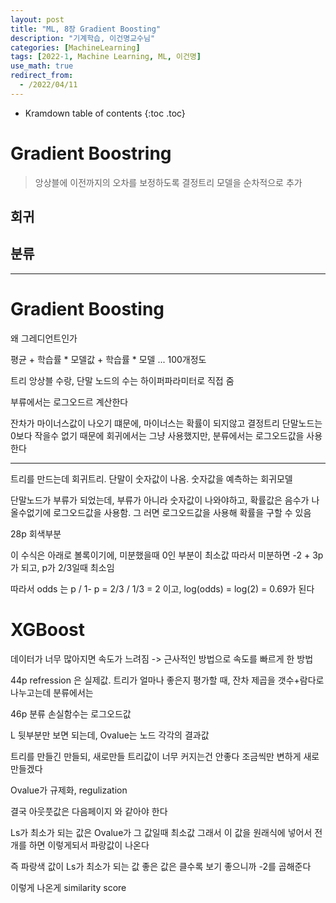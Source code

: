 ```yaml
---
layout: post
title: "ML, 8장 Gradient Boosting"
description: "기계학습, 이건명교수님"
categories: [MachineLearning]
tags: [2022-1, Machine Learning, ML, 이건명]
use_math: true
redirect_from:
  - /2022/04/11
---
```


* Kramdown table of contents
{:toc .toc} 

# Gradient Boostring 

> 앙상블에 이전까지의 오차를 보정하도록 결정트리 모델을 순차적으로 추가

## 회귀



## 분류

--------------------------


# Gradient Boosting


왜 그레디언트인가

평균 + 학습률 * 모델값 + 학습률 * 모델 ... 100개정도 

트리 앙상블 수랑, 단말 노드의 수는 하이퍼파라미터로 직접 줌

부류에서는 로그오드르 계산한다

잔차가 마이너스값이 나오기 떄문에, 마이너스는 확률이 되지않고 결정트리 단말노드는 0보다 작을수 없기 때문에
회귀에서는 그냥 사용했지만, 분류에서는 로그오드값을 사용한다

-------

트리를 만드는데 회귀트리. 단말이 숫자값이 나옴. 숫자값을 예측하는 회귀모델

단말노드가 부류가 되었는데, 부류가 아니라 숫자값이 나와야하고, 확률값은 음수가 나올수없기에 로그오드값을 사용함.
그 러면 로그오드값을 사용해 확률을 구할 수 있음

28p 회색부분

이 수식은 아래로 볼록이기에, 미분했을때 0인 부분이 최소값
따라서 미분하면 -2 + 3p가 되고, p가 2/3일때 최소임

따라서 odds 는 p / 1- p = 2/3 / 1/3 = 2 이고, log(odds) = log(2) = 0.69가 된다

# XGBoost

데이터가 너무 많아지면 속도가 느려짐 
-> 근사적인 방법으로 속도를 빠르게 한 방법


44p
refression 은 실제값. 
트리가 얼마나 좋은지 평가할 때, 잔차 제곱을 갯수+람다로 나누고는데
분류에서는 

46p
분류 손실함수는 로그오드값

L 뒷부분만 보면 되는데, Ovalue는 노드 각각의 결과값

트리를 만들긴 만들되, 새로만들 트리값이 너무 커지는건 안좋다
조금씩만 변하게 새로 만들겠다

Ovalue가 규제화, regulization

결국 아웃풋값은 다음페이지 와 같아야 한다

Ls가 최소가 되는 값은 Ovalue가 그 값일때 최소값
그래서 이 값을 원래식에 넣어서 전개를 하면 이렇게되서 파랑값이 나온다

즉 파랑색 값이 Ls가 최소가 되는 값
좋은 값은 클수록 보기 좋으니까 -2를 곱해준다

이렇게 나온게 similarity score




